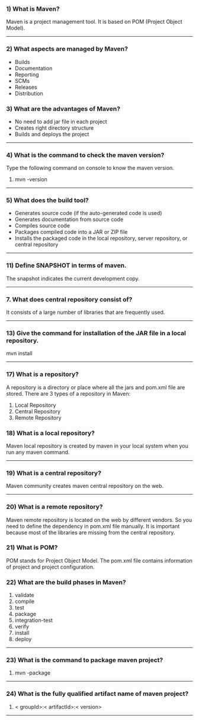
### 1) What is Maven?

Maven is a project management tool. It is based on POM (Project Object Model). 

----------

### 2) What aspects are managed by Maven?

-   Builds
-   Documentation
-   Reporting
-   SCMs
-   Releases
-   Distribution



### 3) What are the advantages of Maven?

-   No need to add jar file in each project
-   Creates right directory structure
-   Builds and deploys the project


----------

### 4) What is the command to check the maven version?

Type the following command on console to know the maven version.

1.  mvn -version


----------

### 5) What does the build tool?

-   Generates source code (if the auto-generated code is used)
-   Generates documentation from source code
-   Compiles source code
-   Packages compiled code into a JAR or ZIP file
-   Installs the packaged code in the local repository, server repository, or central repository

----------



### 11) Define SNAPSHOT in terms of maven.

The snapshot indicates the current development copy.

----------



### 7. What does central repository consist of?

It consists of a large number of libraries that are frequently used.

----------

### 13) Give the command for installation of the JAR file in a local repository.

mvn install

----------


### 17) What is a repository?

A repository is a directory or place where all the jars and pom.xml file are stored. There are 3 types of a repository in Maven:

1.  Local Repository
2.  Central Repository
3.  Remote Repository

### 18) What is a local repository?

Maven local repository is created by maven in your local system when you run any maven command. 

----------

### 19) What is a central repository?

Maven community creates maven central repository on the web.  

----------

### 20) What is a remote repository?

Maven remote repository is located on the web by different vendors. So you need to define the dependency in pom.xml file manually. It is important because most of the libraries are missing from the central repository. 

### 21) What is POM?

POM stands for Project Object Model. The pom.xml file contains information of project and project configuration.  

### 22) What are the build phases in Maven?

1.  validate
2.  compile
3.  test
4.  package
5.  integration-test
6.  verify
7.  install
8.  deploy

----------

### 23) What is the command to package maven project?

1.  mvn -package

----------

### 24) What is the fully qualified artifact name of maven project?

1.  < groupId>:< artifactId>:< version>

----------


